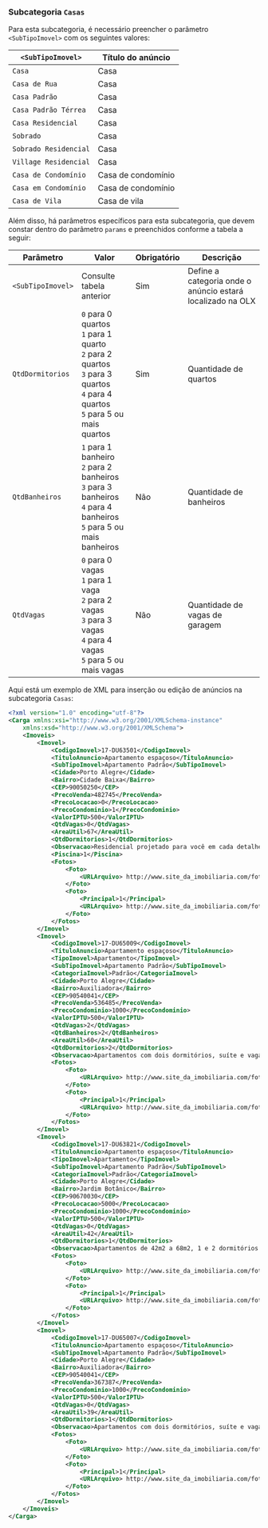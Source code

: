 ### Subcategoria `Casas`

Para esta subcategoria, é necessário preencher o parâmetro `<SubTipoImovel>` com os seguintes valores:

| `<SubTipoImovel>` | Título do anúncio |
|-----------------------|--------------------|
| `Casa` | Casa |
| `Casa de Rua` | Casa |
| `Casa Padrão` | Casa |
| `Casa Padrão Térrea` | Casa |
| `Casa Residencial` | Casa |
| `Sobrado` | Casa |
| `Sobrado Residencial` | Casa |
| `Village Residencial` | Casa |
| `Casa de Condomínio` | Casa de condomínio |
| `Casa em Condomínio` | Casa de condomínio |
| `Casa de Vila` | Casa de vila |

Além disso, há parâmetros específicos para esta subcategoria, que devem constar dentro do parâmetro `params` e preenchidos conforme a tabela a seguir:


| Parâmetro | Valor | Obrigatório | Descrição |
|------------------|---------|------------------|-------------|
| `<SubTipoImovel>` | Consulte tabela anterior | Sim | Define a categoria onde o anúncio estará localizado na OLX |
| `QtdDormitorios` | `0` para 0 quartos<br> `1` para 1 quarto<br> `2` para 2 quartos<br> `3` para 3 quartos<br> `4` para 4 quartos<br> `5` para 5 ou mais quartos<br> | Sim | Quantidade de quartos |
| `QtdBanheiros` | `1` para 1 banheiro<br> `2` para 2 banheiros<br> `3` para 3 banheiros<br> `4` para 4 banheiros<br> `5` para 5 ou mais banheiros<br> | Não | Quantidade de banheiros |
| `QtdVagas` | `0` para 0 vagas<br> `1` para 1 vaga<br> `2` para 2 vagas<br> `3` para 3 vagas<br> `4` para 4 vagas<br> `5` para 5 ou mais vagas<br> | Não | Quantidade de vagas de garagem |

Aqui está um exemplo de XML para inserção ou edição de anúncios na subcategoria `Casas`:

```xml
<?xml version="1.0" encoding="utf-8"?>
<Carga xmlns:xsi="http://www.w3.org/2001/XMLSchema-instance" 
    xmlns:xsd="http://www.w3.org/2001/XMLSchema">
    <Imoveis>
        <Imovel>
            <CodigoImovel>17-DU63501</CodigoImovel>
            <TituloAnuncio>Apartamento espaçoso</TituloAnuncio>
            <SubTipoImovel>Apartamento Padrão</SubTipoImovel>
            <Cidade>Porto Alegre</Cidade>
            <Bairro>Cidade Baixa</Bairro>
            <CEP>90050250</CEP>
            <PrecoVenda>482745</PrecoVenda>
            <PrecoLocacao>0</PrecoLocacao>
            <PrecoCondominio>1</PrecoCondominio>
            <ValorIPTU>500</ValorIPTU>
            <QtdVagas>0</QtdVagas>
            <AreaUtil>67</AreaUtil>
            <QtdDormitorios>1</QtdDormitorios>
            <Observacao>Residencial projetado para você em cada detalhe.\nPrédio com Piscina.\nMuito legal, você deveria visitar!</Observacao>
            <Piscina>1</Piscina>
            <Fotos>
                <Foto>
                    <URLArquivo> http://www.site_da_imobiliaria.com/foto_legal.jpg</URLArquivo>
                </Foto>
                <Foto>
                    <Principal>1</Principal>
                    <URLArquivo> http://www.site_da_imobiliaria.com/foto_legal2.jpg</URLArquivo>
                </Foto>
            </Fotos>
        </Imovel>
        <Imovel>
            <CodigoImovel>17-DU65009</CodigoImovel>
            <TituloAnuncio>Apartamento espaçoso</TituloAnuncio>
            <TipoImovel>Apartamento</TipoImovel>
            <SubTipoImovel>Apartamento Padrão</SubTipoImovel>
            <CategoriaImovel>Padrão</CategoriaImovel>
            <Cidade>Porto Alegre</Cidade>
            <Bairro>Auxiliadora</Bairro>
            <CEP>90540041</CEP>
            <PrecoVenda>536485</PrecoVenda>
            <PrecoCondominio>1000</PrecoCondominio>
            <ValorIPTU>500</ValorIPTU>
            <QtdVagas>2</QtdVagas>
            <QtdBanheiros>2</QtdBanheiros>
            <AreaUtil>60</AreaUtil>
            <QtdDormitorios>2</QtdDormitorios>
            <Observacao>Apartamentos com dois dormitórios, suíte e vaga dupla e 1 dormitório com vaga e lavabo.\nAcabamento muito acima da média, apartamentos entregues com porcelanato nas áreas frias e laminado na sala e quartos, medidores de água e gás instalados, gesso, mármore e granito nos banheiros e cozinha. Todos os apartamentos possuem churrasqueira na cozinha. - Ref.: 17-DU65009</Observacao>
            <Fotos>
                <Foto>
                    <URLArquivo> http://www.site_da_imobiliaria.com/foto_legal.jpg</URLArquivo>
                </Foto>
                <Foto>
                    <Principal>1</Principal>
                    <URLArquivo> http://www.site_da_imobiliaria.com/foto_legal2.jpg</URLArquivo>
                </Foto>
            </Fotos>
        </Imovel>
        <Imovel>
            <CodigoImovel>17-DU63821</CodigoImovel>
            <TituloAnuncio>Apartamento espaçoso</TituloAnuncio>
            <TipoImovel>Apartamento</TipoImovel>
            <SubTipoImovel>Apartamento Padrão</SubTipoImovel>
            <CategoriaImovel>Padrão</CategoriaImovel>
            <Cidade>Porto Alegre</Cidade>
            <Bairro>Jardim Botânico</Bairro>
            <CEP>90670030</CEP>
            <PrecoLocacao>5000</PrecoLocacao>
            <PrecoCondominio>1000</PrecoCondominio>
            <ValorIPTU>500</ValorIPTU>
            <QtdVagas>0</QtdVagas>
            <AreaUtil>42</AreaUtil>
            <QtdDormitorios>1</QtdDormitorios>
            <Observacao>Apartamentos de 42m2 a 68m2, 1 e 2 dormitórios com suíte ou sem suíte e 1 vaga de garagem. Apartamentos com excelente orientação solar. Localizado no Bairro Jardim Botânico, próximo ao Shopping Bourbon Ipiranga, PUC e a todos os recursos do bairro. Condomínio conta, ainda com elevador, salão de festas, água quente e gás central. - Ref.: 17-DU63821</Observacao>
            <Fotos>
                <Foto>
                    <URLArquivo> http://www.site_da_imobiliaria.com/foto_legal.jpg</URLArquivo>
                </Foto>
                <Foto>
                    <Principal>1</Principal>
                    <URLArquivo> http://www.site_da_imobiliaria.com/foto_legal2.jpg</URLArquivo>
                </Foto>
            </Fotos>
        </Imovel>
        <Imovel>
            <CodigoImovel>17-DU65007</CodigoImovel>
            <TituloAnuncio>Apartamento espaçoso</TituloAnuncio>
            <SubTipoImovel>Apartamento Padrão</SubTipoImovel>
            <Cidade>Porto Alegre</Cidade>
            <Bairro>Auxiliadora</Bairro>
            <CEP>90540041</CEP>
            <PrecoVenda>367387</PrecoVenda>
            <PrecoCondominio>1000</PrecoCondominio>
            <ValorIPTU>500</ValorIPTU>
            <QtdVagas>0</QtdVagas>
            <AreaUtil>39</AreaUtil>
            <QtdDormitorios>1</QtdDormitorios>
            <Observacao>Apartamentos com dois dormitórios, suíte e vaga dupla e 1 dormitório com vaga e lavabo. Acabamento muito acima da média, Apartamentos entregues com porcelanato nas áreas frias e laminado na sala e quartos, medidores de água e gás instalados, gesso, mármore e granito nos banheiros e cozinha. Todos os apartamentos possuem churrasqueira na cozinha. - Ref.: 17-DU65007</Observacao>
            <Fotos>
                <Foto>
                    <URLArquivo> http://www.site_da_imobiliaria.com/foto_legal.jpg</URLArquivo>
                </Foto>
                <Foto>
                    <Principal>1</Principal>
                    <URLArquivo> http://www.site_da_imobiliaria.com/foto_legal2.jpg</URLArquivo>
                </Foto>
            </Fotos>
        </Imovel>
    </Imoveis>
</Carga>
```